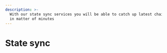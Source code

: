 ```yaml
---
description: >-
  With our state sync services you will be able to catch up latest chain block
  in matter of minutes
---
```


# State sync

